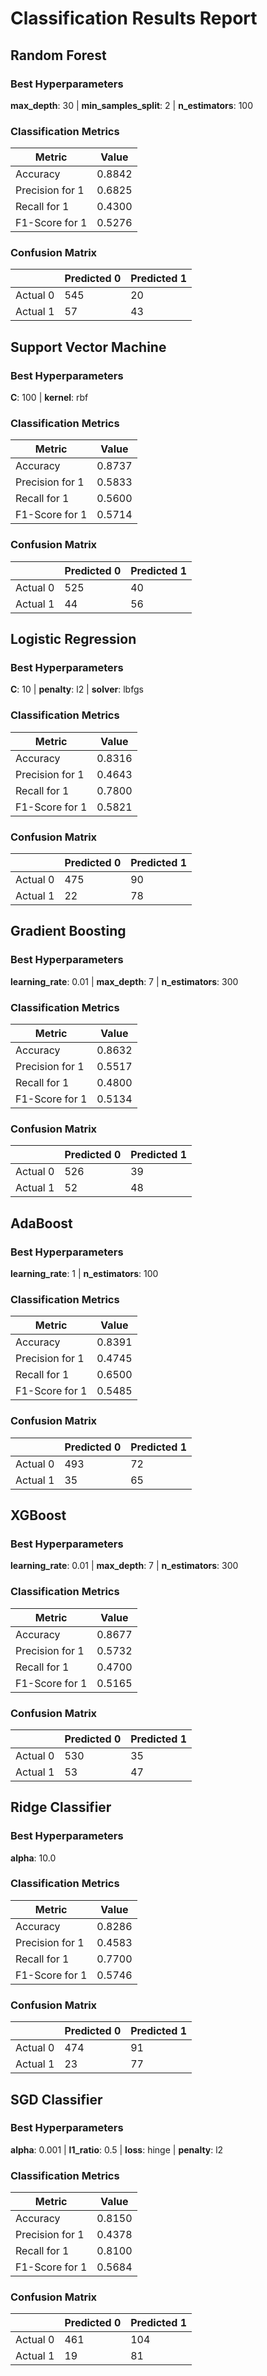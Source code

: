 # Classification Results Report

## Random Forest

### Best Hyperparameters

**max_depth**: 30 | **min_samples_split**: 2 | **n_estimators**: 100

### Classification Metrics

| Metric     | Value   |
|------------|---------|
| Accuracy   | 0.8842 |
| Precision for 1  | 0.6825 |
| Recall for 1     | 0.4300 |
| F1-Score for 1   | 0.5276 |

### Confusion Matrix

|   | Predicted 0 | Predicted 1 |
|---|--------------|--------------|
| Actual 0 | 545 | 20 |
| Actual 1 | 57 | 43 |

## Support Vector Machine

### Best Hyperparameters

**C**: 100 | **kernel**: rbf

### Classification Metrics

| Metric     | Value   |
|------------|---------|
| Accuracy   | 0.8737 |
| Precision for 1  | 0.5833 |
| Recall for 1     | 0.5600 |
| F1-Score for 1   | 0.5714 |

### Confusion Matrix

|   | Predicted 0 | Predicted 1 |
|---|--------------|--------------|
| Actual 0 | 525 | 40 |
| Actual 1 | 44 | 56 |

## Logistic Regression

### Best Hyperparameters

**C**: 10 | **penalty**: l2 | **solver**: lbfgs

### Classification Metrics

| Metric     | Value   |
|------------|---------|
| Accuracy   | 0.8316 |
| Precision for 1  | 0.4643 |
| Recall for 1     | 0.7800 |
| F1-Score for 1   | 0.5821 |

### Confusion Matrix

|   | Predicted 0 | Predicted 1 |
|---|--------------|--------------|
| Actual 0 | 475 | 90 |
| Actual 1 | 22 | 78 |

## Gradient Boosting

### Best Hyperparameters

**learning_rate**: 0.01 | **max_depth**: 7 | **n_estimators**: 300

### Classification Metrics

| Metric     | Value   |
|------------|---------|
| Accuracy   | 0.8632 |
| Precision for 1  | 0.5517 |
| Recall for 1     | 0.4800 |
| F1-Score for 1   | 0.5134 |

### Confusion Matrix

|   | Predicted 0 | Predicted 1 |
|---|--------------|--------------|
| Actual 0 | 526 | 39 |
| Actual 1 | 52 | 48 |

## AdaBoost

### Best Hyperparameters

**learning_rate**: 1 | **n_estimators**: 100

### Classification Metrics

| Metric     | Value   |
|------------|---------|
| Accuracy   | 0.8391 |
| Precision for 1  | 0.4745 |
| Recall for 1     | 0.6500 |
| F1-Score for 1   | 0.5485 |

### Confusion Matrix

|   | Predicted 0 | Predicted 1 |
|---|--------------|--------------|
| Actual 0 | 493 | 72 |
| Actual 1 | 35 | 65 |

## XGBoost

### Best Hyperparameters

**learning_rate**: 0.01 | **max_depth**: 7 | **n_estimators**: 300

### Classification Metrics

| Metric     | Value   |
|------------|---------|
| Accuracy   | 0.8677 |
| Precision for 1  | 0.5732 |
| Recall for 1     | 0.4700 |
| F1-Score for 1   | 0.5165 |

### Confusion Matrix

|   | Predicted 0 | Predicted 1 |
|---|--------------|--------------|
| Actual 0 | 530 | 35 |
| Actual 1 | 53 | 47 |

## Ridge Classifier

### Best Hyperparameters

**alpha**: 10.0

### Classification Metrics

| Metric     | Value   |
|------------|---------|
| Accuracy   | 0.8286 |
| Precision for 1  | 0.4583 |
| Recall for 1     | 0.7700 |
| F1-Score for 1   | 0.5746 |

### Confusion Matrix

|   | Predicted 0 | Predicted 1 |
|---|--------------|--------------|
| Actual 0 | 474 | 91 |
| Actual 1 | 23 | 77 |

## SGD Classifier

### Best Hyperparameters

**alpha**: 0.001 | **l1_ratio**: 0.5 | **loss**: hinge | **penalty**: l2

### Classification Metrics

| Metric     | Value   |
|------------|---------|
| Accuracy   | 0.8150 |
| Precision for 1  | 0.4378 |
| Recall for 1     | 0.8100 |
| F1-Score for 1   | 0.5684 |

### Confusion Matrix

|   | Predicted 0 | Predicted 1 |
|---|--------------|--------------|
| Actual 0 | 461 | 104 |
| Actual 1 | 19 | 81 |

